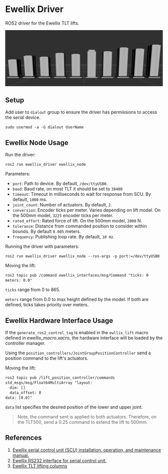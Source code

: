 # Ewellix Driver

ROS2 driver for the Ewellix TLT lifts.

![Ewellix TLT lifts, from 300mm to 700mm models.](./docs/all_lifts.png)

## Setup
Add user to `dialout` group to ensure the driver has permissions to access the serial device.
```
sudo usermod -a -G dialout UserName
```

## Ewellix Node Usage
Run the driver:
```
ros2 run ewellix_driver ewellix_node
```

Parameters:
  - `port`: Path to device. By default, `/dev/ttyUSB0`.
  - `baud`: Baud rate, on most TLT it should be set to `38400`
  - `timeout`: Timeout in milliseconds to wait for response from SCU. By default, `1000` ms.
  - `joint_count`: Number of actuators. By default, `2`.
  - `conversion`: Encoder ticks per meter. Varies depending on lift model. On the 500mm model, `3225` encoder ticks per meter.
  - `rated_effort`: Rated force of lift. On the 500mm model, `2000` N.
  - `tolerance`: Distance from commanded position to consider within bounds. By default `0.005` meters.
  - `frequency`: Publishing loop rate. By default, `10 Hz`.

Running the driver with parameters:
```
ros2 run ewellix_driver ewellix_node --ros-args -p port:=/dev/ttyUSB0
```

Moving the lift:
```
ros2 topic pub /command ewellix_interfaces/msg/Command "ticks: 0
meters: 0.0"
```
`ticks` range from 0 to 865.

`meters` range from 0.0 to max height defined by the model.
If both are defined, ticks takes priority over meters.

## Ewellix Hardware Interface Usage
If the `generate_ros2_control_tag` is enabled in the `ewllix_lift` macro defined in *ewellix_macro.xacro*, the hardware interface will be loaded by the controller manager.

Using the `position_controllers/JointGroupPositionController` send a position command to the lift's actuators.

Moving the lift:
```
ros2 topic pub /lift_position_controller/commands std_msgs/msg/Float64MultiArray "layout:
  dim: []
  data_offset: 0
data: [0.0]"
```
`data` list specifies the desired position of the lower and upper joint.
> Note, the command sent is applied to both actuators. Therefore, on the TLT500, send a 0.25 command to extend the lift to 500mm.

## References
1. [Ewellix serial control unit (SCU) installation, operation, and maintenance manual.](https://medialibrary.ewellix.com/asset/16223)
2. [Ewellix RS232 interface for serial control unit.](https://medialibrary.ewellix.com/asset/16222)
3. [Ewellix TLT lifting columns](https://medialibrary.ewellix.com/asset/16207)
